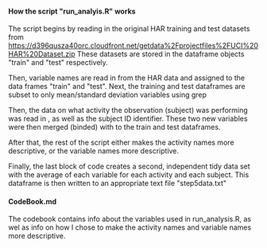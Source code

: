 
#### How the script "run_analyis.R" works

The script begins by reading in the original HAR training and test datasets from https://d396qusza40orc.cloudfront.net/getdata%2Fprojectfiles%2FUCI%20HAR%20Dataset.zip 
These datasets are stored in the dataframe objects "train" and "test" respectively.

Then, variable names are read in from the HAR data and assigned to the data frames "train" and "test".
Next, the training and test dataframes are subset to only mean/standard deviation variables using grep

Then, the data on what activity the observation (subject) was performing was read in , as well as the subject ID identifier.
These two new variables were then merged (binded) with to the train and test dataframes.

After that, the rest of the script either makes the activity names more descriptive, or the variable names more descriptive.

Finally, the last block of code creates a second, independent tidy data set with the average of each variable for each activity and each subject. This dataframe is then written to an appropriate text file "step5data.txt"

#### CodeBook.md

The codebook contains info about the variables used in run_analysis.R, as wel as info on how I chose to make the 
activity names and variable names more descriptive.


